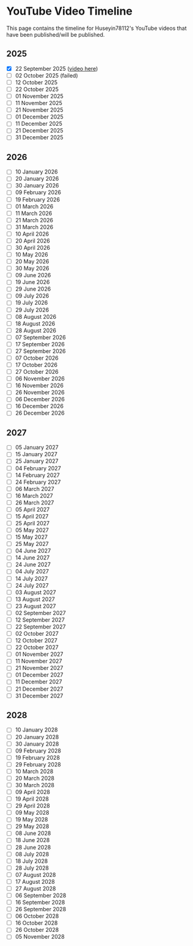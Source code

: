 # YouTube Video Timeline
This page contains the timeline for Huseyin78112's YouTube videos that have been published/will be published.

## 2025
* [x] 22 September 2025 ([video here](https://www.youtube.com/watch?v=oGLbbU9IDkg))
* [ ] 02 October 2025 (failed)
* [ ] 12 October 2025
* [ ] 22 October 2025
* [ ] 01 November 2025
* [ ] 11 November 2025
* [ ] 21 November 2025
* [ ] 01 December 2025
* [ ] 11 December 2025
* [ ] 21 December 2025
* [ ] 31 December 2025

## 2026
* [ ] 10 January 2026
* [ ] 20 January 2026
* [ ] 30 January 2026
* [ ] 09 February 2026
* [ ] 19 February 2026
* [ ] 01 March 2026
* [ ] 11 March 2026
* [ ] 21 March 2026
* [ ] 31 March 2026
* [ ] 10 April 2026
* [ ] 20 April 2026
* [ ] 30 April 2026
* [ ] 10 May 2026
* [ ] 20 May 2026
* [ ] 30 May 2026
* [ ] 09 June 2026
* [ ] 19 June 2026
* [ ] 29 June 2026
* [ ] 09 July 2026
* [ ] 19 July 2026
* [ ] 29 July 2026
* [ ] 08 August 2026
* [ ] 18 August 2026
* [ ] 28 August 2026
* [ ] 07 September 2026
* [ ] 17 September 2026
* [ ] 27 September 2026
* [ ] 07 October 2026
* [ ] 17 October 2026
* [ ] 27 October 2026
* [ ] 06 November 2026
* [ ] 16 November 2026
* [ ] 26 November 2026
* [ ] 06 December 2026
* [ ] 16 December 2026
* [ ] 26 December 2026

## 2027
* [ ] 05 January 2027
* [ ] 15 January 2027
* [ ] 25 January 2027
* [ ] 04 February 2027
* [ ] 14 February 2027
* [ ] 24 February 2027
* [ ] 06 March 2027
* [ ] 16 March 2027
* [ ] 26 March 2027
* [ ] 05 April 2027
* [ ] 15 April 2027
* [ ] 25 April 2027
* [ ] 05 May 2027
* [ ] 15 May 2027
* [ ] 25 May 2027
* [ ] 04 June 2027
* [ ] 14 June 2027
* [ ] 24 June 2027
* [ ] 04 July 2027
* [ ] 14 July 2027
* [ ] 24 July 2027
* [ ] 03 August 2027
* [ ] 13 August 2027
* [ ] 23 August 2027
* [ ] 02 September 2027
* [ ] 12 September 2027
* [ ] 22 September 2027
* [ ] 02 October 2027
* [ ] 12 October 2027
* [ ] 22 October 2027
* [ ] 01 November 2027
* [ ] 11 November 2027
* [ ] 21 November 2027
* [ ] 01 December 2027
* [ ] 11 December 2027
* [ ] 21 December 2027
* [ ] 31 December 2027

## 2028
* [ ] 10 January 2028
* [ ] 20 January 2028
* [ ] 30 January 2028
* [ ] 09 February 2028
* [ ] 19 February 2028
* [ ] 29 February 2028
* [ ] 10 March 2028
* [ ] 20 March 2028
* [ ] 30 March 2028
* [ ] 09 April 2028
* [ ] 19 April 2028
* [ ] 29 April 2028
* [ ] 09 May 2028
* [ ] 19 May 2028
* [ ] 29 May 2028
* [ ] 08 June 2028
* [ ] 18 June 2028
* [ ] 28 June 2028
* [ ] 08 July 2028
* [ ] 18 July 2028
* [ ] 28 July 2028
* [ ] 07 August 2028
* [ ] 17 August 2028
* [ ] 27 August 2028
* [ ] 06 September 2028
* [ ] 16 September 2028
* [ ] 26 September 2028
* [ ] 06 October 2028
* [ ] 16 October 2028
* [ ] 26 October 2028
* [ ] 05 November 2028
